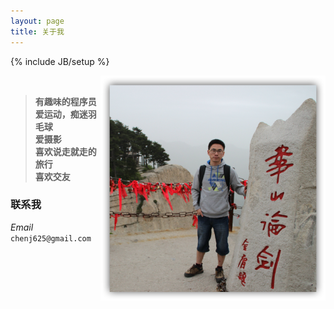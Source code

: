 ```yaml
---
layout: page
title: 关于我
---
```

{% include JB/setup %}

<div>
<img src="/others/pic/img_05831.jpg" align="right" width="360" height="360">
</div>
<br>

> **有趣味的程序员**   
> **爱运动，痴迷羽毛球**   
> **爱摄影**   
> **喜欢说走就走的旅行**    
> **喜欢交友**   

### 联系我
*Email* `chenj625@gmail.com`
